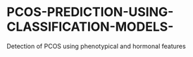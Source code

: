 # PCOS-PREDICTION-USING-CLASSIFICATION-MODELS-
Detection of PCOS using phenotypical and hormonal features
